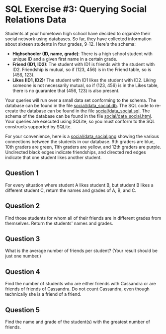 # SQL Exercise #3: Querying Social Relations Data

Students at your hometown high school have decided to organize their social network using databases. So far, they have collected information about sixteen students in four grades, 9-12. Here's the schema:

- **Highschooler (ID, name, grade)**: There is a high school student with unique ID and a given first name in a certain grade.
- **Friend (ID1, ID2)**: The student with ID1 is friends with the student with ID2. Friendship is mutual, so if (123, 456) is in the Friend table, so is (456, 123).
- **Likes (ID1, ID2):** The student with ID1 likes the student with ID2. Liking someone is not necessarily mutual, so if (123, 456) is in the Likes table, there is no guarantee that (456, 123) is also present.

Your queries will run over a small data set conforming to the schema. The database can be found in the file [social/data_social.db](social/data_social.db). The SQL code to re-create the database can be found in the file [social/data_social.sql](social/data_social.sql). The schema of the database can be found in the file [social/data_social.html](data/data_social.html). Your queries are executed using SQLite, so you must conform to the SQL constructs supported by SQLite.

For your convenience, here is a [social/data_social.png](graph) showing the various connections between the students in our database. 9th graders are blue, 10th graders are green, 11th graders are yellow, and 12th graders are purple. Undirected black edges indicate friendships, and directed red edges indicate that one student likes another student.

## Question 1

For every situation where student A likes student B, but student B likes a different student C, return the names and grades of A, B, and C.

## Question 2

Find those students for whom all of their friends are in different grades from themselves. Return the students' names and grades.

## Question 3

What is the average number of friends per student? (Your result should be just one number.)

## Question 4

Find the number of students who are either friends with Cassandra or are friends of friends of Cassandra. Do not count Cassandra, even though technically she is a friend of a friend.

## Question 5

Find the name and grade of the student(s) with the greatest number of friends.
